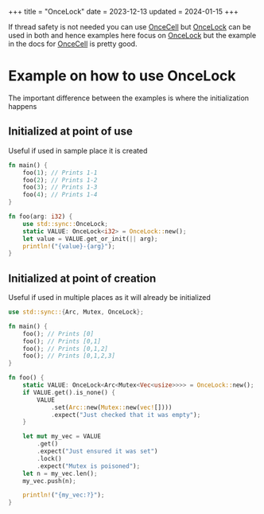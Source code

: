 +++
title = "OnceLock"
date = 2023-12-13
updated = 2024-01-15
+++

If thread safety is not needed you can use [OnceCell][oncecell] but [OnceLock][oncelock] can be used in both and hence examples here focus on [OnceLock][oncelock] but the example in the docs for [OnceCell][oncecell] is pretty good.

# Example on how to use OnceLock

The important difference between the examples is where the initialization happens

## Initialized at point of use

Useful if used in sample place it is created

```rust
fn main() {
    foo(1); // Prints 1-1
    foo(2); // Prints 1-2
    foo(3); // Prints 1-3
    foo(4); // Prints 1-4
}

fn foo(arg: i32) {
    use std::sync::OnceLock;
    static VALUE: OnceLock<i32> = OnceLock::new();
    let value = VALUE.get_or_init(|| arg);
    println!("{value}-{arg}");
}
```

## Initialized at point of creation

Useful if used in multiple places as it will already be initialized

```rust
use std::sync::{Arc, Mutex, OnceLock};

fn main() {
    foo(); // Prints [0]
    foo(); // Prints [0,1]
    foo(); // Prints [0,1,2]
    foo(); // Prints [0,1,2,3]
}

fn foo() {
    static VALUE: OnceLock<Arc<Mutex<Vec<usize>>>> = OnceLock::new();
    if VALUE.get().is_none() {
        VALUE
            .set(Arc::new(Mutex::new(vec![])))
            .expect("Just checked that it was empty");
    }

    let mut my_vec = VALUE
        .get()
        .expect("Just ensured it was set")
        .lock()
        .expect("Mutex is poisoned");
    let n = my_vec.len();
    my_vec.push(n);

    println!("{my_vec:?}");
}
```

[oncecell]: https://doc.rust-lang.org/std/cell/struct.OnceCell.html
[oncelock]: https://doc.rust-lang.org/std/sync/struct.OnceLock.html

